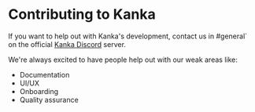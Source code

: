 # Contributing to Kanka

If you want to help out with Kanka's development, contact us in #general` on the official [Kanka Discord](http://kanka.io/go/discord) server.

We're always excited to have people help out with our weak areas like:

* Documentation
* UI/UX
* Onboarding
* Quality assurance
